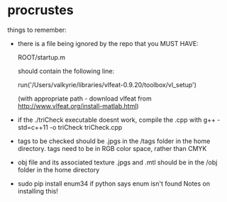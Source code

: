 # procrustes

things to remember: 

  * there is a file being ignored by the repo that you MUST HAVE:

      ROOT/startup.m

    should contain the following line:

      run('/Users/valkyrie/libraries/vlfeat-0.9.20/toolbox/vl_setup')

    (with appropriate path - download vlfeat from http://www.vlfeat.org/install-matlab.html)

  * if the ./triCheck executable doesnt work, compile the .cpp with g++ -std=c++11  -o triCheck triCheck.cpp

  * tags to be checked should be .jpgs in the /tags folder in the home directory. tags need to be in RGB color space, rather than CMYK

  * obj file and its associated texture .jpgs and .mtl should be in the /obj folder in the home directory
 
  * sudo pip install enum34 if python says enum isn't found
Notes on installing this!

